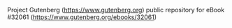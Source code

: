 Project Gutenberg (https://www.gutenberg.org) public repository for eBook #32061 (https://www.gutenberg.org/ebooks/32061)
